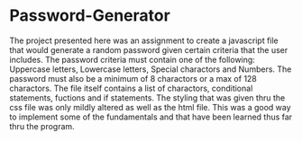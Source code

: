# Password-Generator

The project presented here was an assignment to create a javascript file that would generate a
random password given certain criteria that the user includes. The password criteria must
contain one of the following: Uppercase letters, Lowercase letters, Special charactors and 
Numbers. The password must also be a minimum of 8 charactors or a max of 128 charactors. The file itself contains a list of charactors, conditional statements, fuctions and if statements. 
The styling that was given thru the css file was only mildly altered as well as the html file. 
This was a good way to implement some of the fundamentals and that have been learned thus far
thru the program. 